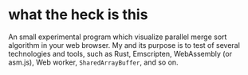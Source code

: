 # what the heck is this
An small experimental program which visualize parallel merge sort algorithm in your web browser. My and its purpose is to test of several technologies and tools, such as Rust, Emscripten, WebAssembly (or asm.js), Web worker, `SharedArrayBuffer`, and so on.
